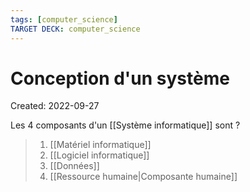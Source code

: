 ```yaml
---
tags: [computer_science] 
TARGET DECK: computer_science
---
```

# Conception d'un système
Created: 2022-09-27

Les 4 composants d'un [[Système informatique]] sont
?
> 1. [[Matériel informatique]]
> 2. [[Logiciel informatique]]
> 3. [[Données]]
> 4. [[Ressource humaine|Composante humaine]]
<!--SR:!2023-05-12,154,290-->